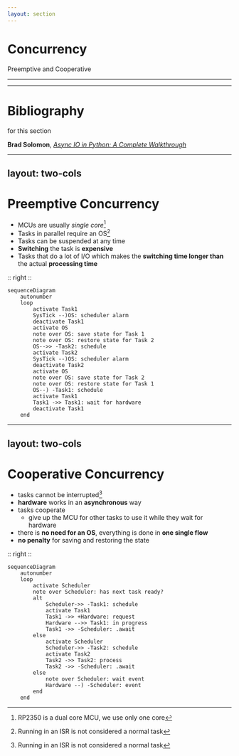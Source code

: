 ```yaml
---
layout: section 
---
```

# Concurrency
Preemptive and Cooperative

---
---
# Bibliography
for this section

**Brad Solomon**, *[Async IO in Python: A Complete Walkthrough](https://realpython.com/async-io-python/)* 

---
layout: two-cols
---
# Preemptive Concurrency

<style>
.two-columns {
    grid-template-columns: 3fr 5fr;
}
</style>

- MCUs are usually *single core*[^rp2350]
- Tasks in parallel require an OS[^interrupts]
- Tasks can be suspended at any time
- **Switching** the task is **expensive**
- Tasks that do a lot of I/O which makes the **switching time longer than** the actual **processing time**

:: right ::

```mermaid
sequenceDiagram
    autonumber
    loop
        activate Task1
        SysTick --)OS: scheduler alarm
        deactivate Task1
        activate OS
        note over OS: save state for Task 1
        note over OS: restore state for Task 2
        OS-->> -Task2: schedule
        activate Task2
        SysTick --)OS: scheduler alarm
        deactivate Task2
        activate OS
        note over OS: save state for Task 2
        note over OS: restore state for Task 1
        OS--) -Task1: schedule
        activate Task1
        Task1 ->> Task1: wait for hardware
        deactivate Task1
    end
```

[^rp2350]: RP2350 is a dual core MCU, we use only one core
[^interrupts]: Running in an ISR is not considered a normal task

---
layout: two-cols
---
# Cooperative Concurrency

<style>
.two-columns {
    grid-template-columns: 3fr 5fr;
}
</style>

- tasks cannot be interrupted[^interrupts]
- **hardware** works in an **asynchronous** way
- tasks cooperate
  - give up the MCU for other tasks to use it while they wait for hardware
- there is **no need for an OS**, everything is done in **one single flow**
- **no penalty** for saving and restoring the state

[^interrupts]: except for ISR

:: right ::

```mermaid
sequenceDiagram
    autonumber
    loop
        activate Scheduler
        note over Scheduler: has next task ready?
        alt
            Scheduler->> -Task1: schedule
            activate Task1
            Task1 ->> +Hardware: request
            Hardware -->> Task1: in progress
            Task1 ->> -Scheduler: .await
        else
            activate Scheduler
            Scheduler->> -Task2: schedule
            activate Task2
            Task2 ->> Task2: process
            Task2 ->> -Scheduler: .await
        else
            note over Scheduler: wait event
            Hardware --) -Scheduler: event
        end
    end
```
